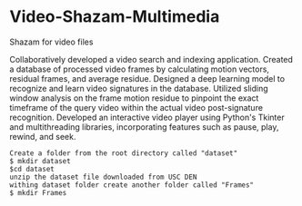 # Video-Shazam-Multimedia
Shazam for video files 

Collaboratively developed a video search and indexing application. Created a database of processed video frames by calculating motion vectors, residual frames, and average residue. Designed a deep learning model to recognize and learn video signatures in the database. Utilized sliding window analysis on the frame motion residue to pinpoint the exact timeframe of the query video within the actual video post-signature recognition. Developed an interactive video player using Python's Tkinter and multithreading libraries, incorporating features such as pause, play, rewind, and seek.

````
Create a folder from the root directory called "dataset"
$ mkdir dataset
$cd dataset
unzip the dataset file downloaded from USC DEN
withing dataset folder create another folder called "Frames"
$ mkdir Frames
````
